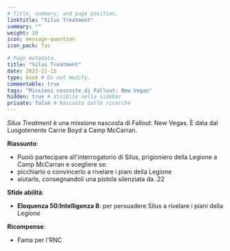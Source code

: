 ```yaml
---
# Title, summary, and page position.
linktitle: "Silus Treatment" 
summary: ""
weight: 10
icon: message-question
icon_pack: fas

# Page metadata.
title: "Silus Treatment"
date: 2022-11-15
type: book # Do not modify.
commentable: true
tags: "Missioni nascoste di Fallout: New Vegas"
hidden: true # Visibile nella sidebar
private: false # Nascosto dalle ricerche
---
```


<div class="fnv">


*Silus Treatment* è una missione nascosta di Fallout: New Vegas. È data dal Luogotenente Carrie Boyd a Camp McCarran.


**Riassunto**:
- Puoiò partecipare all'interrogatorio di Silus, prigioniero della Legione a Camp McCarran e scegliere se:
- picchiarlo o convincerlo a rivelare i piani della Legione
- aiutarlo, consegnandoli una pistola silenziata da .22


**Sfide abilità**:
- **Eloquenza 50**/**Intelligenza 8**: per persuadere Silus a rivelare i piani della Legione


**Ricompense**:
- Fama per l'RNC


</div>


